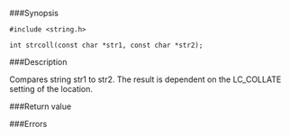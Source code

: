 ###Synopsis

`#include <string.h>`

`int strcoll(const char *str1, const char *str2);`

###Description

Compares string str1 to str2. The result is dependent on the LC_COLLATE setting of the location.

###Return value

###Errors